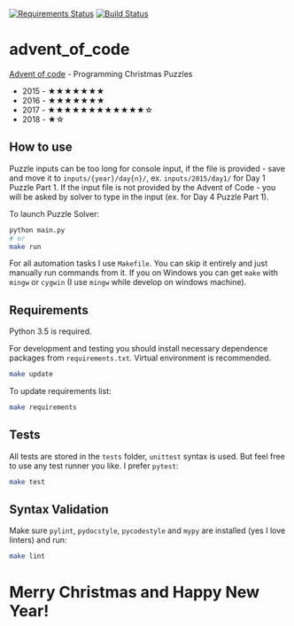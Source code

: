 [![Requirements Status](https://requires.io/github/lancelote/advent_of_code/requirements.svg?branch=master)](https://requires.io/github/lancelote/advent_of_code/requirements/?branch=master)
[![Build Status](https://travis-ci.org/lancelote/advent_of_code.svg?branch=master)](https://travis-ci.org/lancelote/advent_of_code)

# advent_of_code

[Advent of code](http://adventofcode.com/) - Programming Christmas Puzzles

- 2015 - ★★★★★★★
- 2016 - ★★★★★★★
- 2017 - ★★★★★★★★★★★★☆
- 2018 - ★☆

## How to use

Puzzle inputs can be too long for console input, if the file is provided - save and move it to `inputs/{year}/day{n}/`, ex. `inputs/2015/day1/` for Day 1 Puzzle Part 1. If the input file is not provided by the Advent of Code - you will be asked by solver to type in the input (ex. for Day 4 Puzzle Part 1).

To launch Puzzle Solver:
```bash
python main.py
# or
make run
```

For all automation tasks I use `Makefile`. You can skip it entirely and just manually run commands from it. If you on Windows you can get `make` with `mingw` or `cygwin` (I use `mingw` while develop on windows machine).

## Requirements

Python 3.5 is required.

For development and testing you should install necessary dependence packages from `requirements.txt`. Virtual environment is recommended.

```bash
make update
```

To update requirements list:

```bash
make requirements
```

## Tests

All tests are stored in the `tests` folder, `unittest` syntax is used. But feel free to use any test runner you like. I prefer `pytest`:

```bash
make test
```

## Syntax Validation

Make sure `pylint`, `pydocstyle`, `pycodestyle` and `mypy` are installed (yes I love linters) and run:

```bash
make lint
```

# Merry Christmas and Happy New Year!
